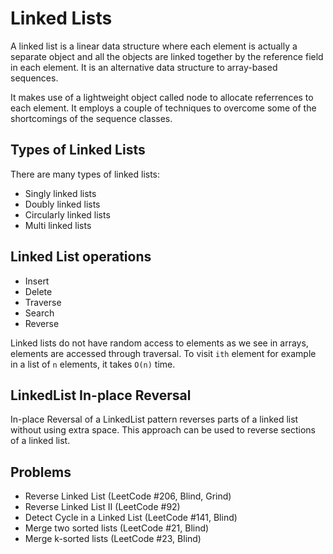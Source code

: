 # Linked Lists

A linked list is a linear data structure where each element is actually a separate object and all the objects are linked together by the reference field in each element. It is an alternative data structure to array-based sequences.

It makes use of a lightweight object called node to allocate referrences to each element. It employs a couple of techniques to overcome some of the shortcomings of the sequence classes.

## Types of Linked Lists

There are many types of linked lists:

- Singly linked lists
- Doubly linked lists
- Circularly linked lists
- Multi linked lists

## Linked List operations

- Insert
- Delete
- Traverse
- Search
- Reverse

Linked lists do not have random access to elements as we see in arrays, elements are accessed through traversal. To visit `ith` element for example in a list of `n` elements, it takes `O(n)` time.

## LinkedList In-place Reversal

In-place Reversal of a LinkedList pattern reverses parts of a linked list without using extra space. This approach can be used to reverse sections of a linked list.

## Problems

- Reverse Linked List (LeetCode #206, Blind, Grind)
- Reverse Linked List II (LeetCode #92)
- Detect Cycle in a Linked List (LeetCode #141, Blind)
- Merge two sorted lists (LeetCode #21, Blind)
- Merge k-sorted lists (LeetCode #23, Blind)
